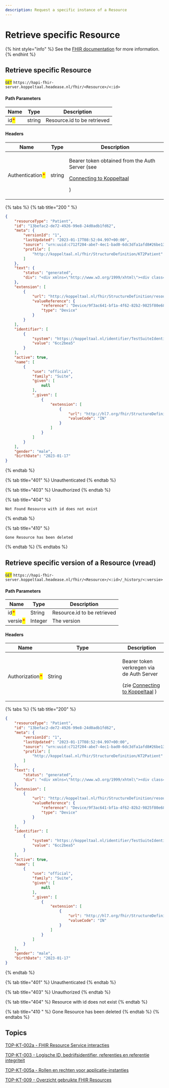 ```yaml
---
description: Request a specific instance of a Resource
---
```


# Retrieve specific Resource

{% hint style="info" %}
See the [FHIR documentation](https://www.hl7.org/fhir/r4/http.html#read) for more information.
{% endhint %}

## Retrieve specific Resource

<mark style="color:blue;">`GET`</mark> `https://hapi-fhir-server.koppeltaal.headease.nl/fhir/<Resource>/<:id>`

#### Path Parameters

| Name                                 | Type   | Description                 |
| ------------------------------------ | ------ | --------------------------- |
| id<mark style="color:red;">\*</mark> | string | Resource.id to be retrieved |

#### Headers

| Name                                             | Type   | Description                                                                                                                                       |
| ------------------------------------------------ | ------ | ------------------------------------------------------------------------------------------------------------------------------------------------- |
| Authentication<mark style="color:red;">\*</mark> | string | <p>Bearer token obtained from the Auth Server (see</p><p><a href="../../connectie-maken-met-koppeltaal/">Connecting to Koppeltaal</a></p><p>)</p> |

{% tabs %}
{% tab title="200 " %}
```json
{
    "resourceType": "Patient",
    "id": "13befac2-de72-4926-99e8-24d0adb1fd62",
    "meta": {
        "versionId": "1",
        "lastUpdated": "2023-01-17T08:52:04.997+00:00",
        "source": "urn:uuid:c712f204-abe7-4ec1-bad0-6dc3dfa1afd8#26be13a5038c6a77",
        "profile": [
            "http://koppeltaal.nl/fhir/StructureDefinition/KT2Patient"
        ]
    },
    "text": {
        "status": "generated",
        "div": "<div xmlns=\"http://www.w3.org/1999/xhtml\"><div class=\"hapiHeaderText\">null <b>SUITE </b></div><table class=\"hapiPropertyTable\"><tbody><tr><td>Identifier</td><td>6cc2bea5</td></tr><tr><td>Date of birth</td><td><span>17 January 2023</span></td></tr></tbody></table></div>"
    },
    "extension": [
        {
            "url": "http://koppeltaal.nl/fhir/StructureDefinition/resource-origin",
            "valueReference": {
                "reference": "Device/9f3ac641-bf1a-4f62-82b2-9825f80e6847",
                "type": "Device"
            }
        }
    ],
    "identifier": [
        {
            "system": "https://koppeltaal.nl/identifier/TestSuiteIdentifier",
            "value": "6cc2bea5"
        }
    ],
    "active": true,
    "name": [
        {
            "use": "official",
            "family": "Suite",
            "given": [
                null
            ],
            "_given": [
                {
                    "extension": [
                        {
                            "url": "http://hl7.org/fhir/StructureDefinition/iso21090-EN-qualifier",
                            "valueCode": "IN"
                        }
                    ]
                }
            ]
        }
    ],
    "gender": "male",
    "birthDate": "2023-01-17"
}
```
{% endtab %}

{% tab title="401" %}
Unauthenticated
{% endtab %}

{% tab title="403" %}
Unauthorized
{% endtab %}

{% tab title="404" %}
```
Not Found Resource with id does not exist
```
{% endtab %}

{% tab title="410" %}
```
Gone Resource has been deleted
```
{% endtab %}
{% endtabs %}

## Retrieve specific version of a Resource (vread)&#x20;

<mark style="color:blue;">`GET`</mark> `https://hapi-fhir-server.koppeltaal.headease.nl/fhir/<Resource>/<:id>/_history/<:versie>`

#### Path Parameters

| Name                                     | Type    | Description                 |
| ---------------------------------------- | ------- | --------------------------- |
| id<mark style="color:red;">\*</mark>     | String  | Resource.id to be retrieved |
| versie<mark style="color:red;">\*</mark> | Integer | The version                 |

#### Headers

<table><thead><tr><th>Name</th><th width="221">Type</th><th>Description</th></tr></thead><tbody><tr><td>Authorization<mark style="color:red;">*</mark></td><td>String</td><td><p>Bearer token verkregen via de Auth Server</p><p></p><p>(zie <a href="../../connectie-maken-met-koppeltaal/">Connecting to Koppeltaal</a> )</p></td></tr></tbody></table>

{% tabs %}
{% tab title="200" %}
```json
{
    "resourceType": "Patient",
    "id": "13befac2-de72-4926-99e8-24d0adb1fd62",
    "meta": {
        "versionId": "1",
        "lastUpdated": "2023-01-17T08:52:04.997+00:00",
        "source": "urn:uuid:c712f204-abe7-4ec1-bad0-6dc3dfa1afd8#26be13a5038c6a77",
        "profile": [
            "http://koppeltaal.nl/fhir/StructureDefinition/KT2Patient"
        ]
    },
    "text": {
        "status": "generated",
        "div": "<div xmlns=\"http://www.w3.org/1999/xhtml\"><div class=\"hapiHeaderText\">null <b>SUITE </b></div><table class=\"hapiPropertyTable\"><tbody><tr><td>Identifier</td><td>6cc2bea5</td></tr><tr><td>Date of birth</td><td><span>17 January 2023</span></td></tr></tbody></table></div>"
    },
    "extension": [
        {
            "url": "http://koppeltaal.nl/fhir/StructureDefinition/resource-origin",
            "valueReference": {
                "reference": "Device/9f3ac641-bf1a-4f62-82b2-9825f80e6847",
                "type": "Device"
            }
        }
    ],
    "identifier": [
        {
            "system": "https://koppeltaal.nl/identifier/TestSuiteIdentifier",
            "value": "6cc2bea5"
        }
    ],
    "active": true,
    "name": [
        {
            "use": "official",
            "family": "Suite",
            "given": [
                null
            ],
            "_given": [
                {
                    "extension": [
                        {
                            "url": "http://hl7.org/fhir/StructureDefinition/iso21090-EN-qualifier",
                            "valueCode": "IN"
                        }
                    ]
                }
            ]
        }
    ],
    "gender": "male",
    "birthDate": "2023-01-17"
}
```
{% endtab %}

{% tab title="401" %}
Unauthenticated
{% endtab %}

{% tab title="403" %}
Unauthorized
{% endtab %}

{% tab title="404" %}
Resource with id does not exist
{% endtab %}

{% tab title="410 " %}
Gone Resource has been deleted
{% endtab %}
{% endtabs %}

## Topics

[TOP-KT-002a - FHIR Resource Service interacties](https://vzvz.atlassian.net/wiki/spaces/KTSA/pages/27125763/TOP-KT-002a+-+FHIR+Resource+Service+interacties)

[TOP-KT-003 - Logische ID, bedrijfsidentifier, referenties en referentie integriteit](https://vzvz.atlassian.net/wiki/spaces/KTSA/pages/27066395/TOP-KT-003+-+Logische+ID+bedrijfsidentifier+referenties+en+referentie+integriteit)

[TOP-KT-005a - Rollen en rechten voor applicatie-instanties](https://vzvz.atlassian.net/wiki/spaces/KTSA/pages/27123707/TOP-KT-005a+-+Rollen+en+rechten+voor+applicatie-instanties)

[TOP-KT-009 - Overzicht gebruikte FHIR Resources](https://vzvz.atlassian.net/wiki/spaces/KTSA/pages/27071328/TOP-KT-009+-+Overzicht+gebruikte+FHIR+Resources)
